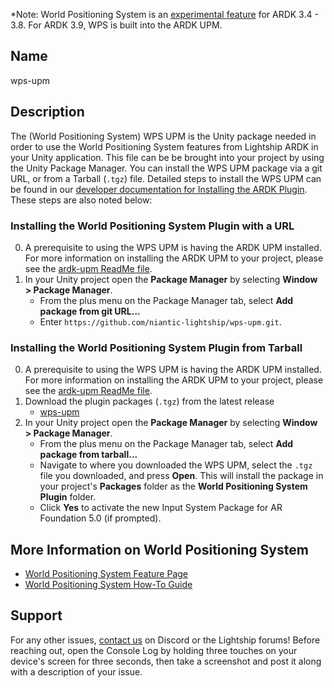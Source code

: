 *Note: World Positioning System is an [experimental feature](https://lightship.dev/docs/ardk/experimental/) for ARDK 3.4 - 3.8. For ARDK 3.9, WPS is built into the ARDK UPM. 

## Name
wps-upm

## Description
The (World Positioning System) WPS UPM is the Unity package needed in order to use the World Positioning System features from Lightship ARDK in your Unity application. This file can be be brought into your project by using the Unity Package Manager. You can install the WPS UPM package via a git URL, or from a Tarball (`.tgz`) file. Detailed steps to install the WPS UPM can be found in our [developer documentation for Installing the ARDK Plugin](https://lightship.dev/docs/ardk/setup/#installing-the-ardk-plugin-with-a-url). These steps are also noted below:

### Installing the World Positioning System Plugin with a URL
0. A prerequisite to using the WPS UPM is having the ARDK UPM installed. For more information on installing the ARDK UPM to your project, please see the [ardk-upm ReadMe file](https://github.com/niantic-lightship/ardk-upm/blob/main/README.md). 
1. In your Unity project open the **Package Manager** by selecting **Window > Package Manager**. 
	- From the plus menu on the Package Manager tab, select **Add package from git URL...**
	- Enter `https://github.com/niantic-lightship/wps-upm.git`. 

### Installing the World Positioning System Plugin from Tarball
0. A prerequisite to using the WPS UPM is having the ARDK UPM installed. For more information on installing the ARDK UPM to your project, please see the [ardk-upm ReadMe file](https://github.com/niantic-lightship/ardk-upm/blob/main/README.md). 
1. Download the plugin packages (`.tgz`) from the latest release
	- [wps-upm](https://github.com/niantic-lightship/wps-upm/releases/latest)
2. In your Unity project open the **Package Manager** by selecting **Window > Package Manager**. 
	- From the plus menu on the Package Manager tab, select **Add package from tarball...**
	- Navigate to where you downloaded the WPS UPM, select the `.tgz` file you downloaded, and press **Open**. This will install the package in your project's **Packages** folder as the **World Positioning System Plugin** folder. 
	- Click **Yes** to activate the new Input System Package for AR Foundation 5.0 (if prompted). 

## More Information on World Positioning System
- [World Positioning System Feature Page](https://lightship.dev/docs/ardk/experimental/world_pose/)
- [World Positioning System How-To Guide](https://lightship.dev/docs/ardk/how-to/ar/world_pose/)

## Support
For any other issues, [contact us](https://lightship.dev/docs/ardk/contact_us/) on Discord or the Lightship forums! Before reaching out, open the Console Log by holding three touches on your device's screen for three seconds, then take a screenshot and post it along with a description of your issue.
